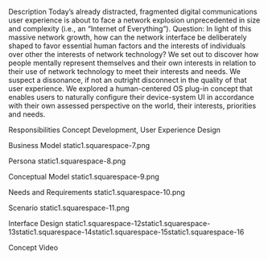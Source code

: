 Description
Today’s already distracted, fragmented digital communications user experience is about to face a network explosion unprecedented in size and complexity (i.e., an “Internet of Everything”). Question: In light of this massive network growth, how can the network interface be deliberately shaped to favor essential human factors and the interests of individuals over other the interests of network technology? We set out to discover how people mentally represent themselves and their own interests in relation to their use of network technology to meet their interests and needs. We suspect a dissonance, if not an outright disconnect in the quality of that user experience. We explored a human-centered OS plug-in concept that enables users to naturally configure their device-system UI in accordance with their own assessed perspective on the world, their interests, priorities and needs.

Responsibilities
Concept Development, User Experience Design

Business Model
static1.squarespace-7.png

Persona
static1.squarespace-8.png

Conceptual Model
static1.squarespace-9.png

Needs and Requirements
static1.squarespace-10.png

Scenario
static1.squarespace-11.png

Interface Design
static1.squarespace-12static1.squarespace-13static1.squarespace-14static1.squarespace-15static1.squarespace-16

Concept Video


